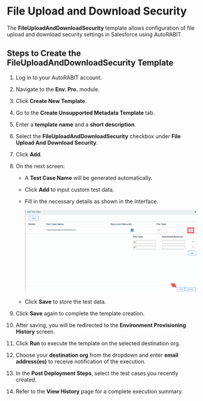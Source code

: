 # File Upload and Download Security

The **FileUploadAndDownloadSecurity** template allows configuration of file upload and download security settings in Salesforce using AutoRABIT.

## Steps to Create the FileUploadAndDownloadSecurity Template

1. Log in to your AutoRABIT account.
2. Navigate to the **Env. Pro.** module.
3. Click **Create New Template**.
4. Go to the **Create Unsupported Metadata Template** tab.
5. Enter a **template name** and a **short description**.
6. Select the **FileUploadAndDownloadSecurity** checkbox under **File Upload And Download Security**.
7. Click **Add**.

8. On the next screen:
   - A **Test Case Name** will be generated automatically.
   - Click **Add** to input custom test data.
   - Fill in the necessary details as shown in the interface.

     ![File Upload and Download Security](../../../../../.gitbook/assets/image%20(69).png)

   - Click **Save** to store the test data.

9. Click **Save** again to complete the template creation.

10. After saving, you will be redirected to the **Environment Provisioning History** screen.
11. Click **Run** to execute the template on the selected destination org.
12. Choose your **destination org** from the dropdown and enter **email address(es)** to receive notification of the execution.
13. In the **Post Deployment Steps**, select the test cases you recently created.
14. Refer to the **View History** page for a complete execution summary.
